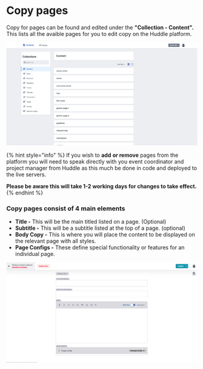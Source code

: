 # Copy pages

Copy for pages can be found and edited under the **"Collection - Content".** This lists all the avaible pages for you to edit copy on the Huddle platform. 

![](../.gitbook/assets/screenshot-2021-03-18-at-14.09.09.png)

{% hint style="info" %}
If you wish to **add** **or remove** pages from the platform you will need to speak directly with you event coordinator and project manager from Huddle as this much be done in code and deployed to the live servers. 

**Please be aware this will take 1-2 working days for changes to take effect.** 
{% endhint %}

### **Copy pages consist of 4 main elements**

* **Title -** This will be the main titled listed on a page. \(Optional\)
* **Subtitle -** This will be a subtitle listed at the top of a page. \(optional\)
* **Body Copy -** This is where you will place the content to be displayed on the relevant page with all styles.
* **Page Configs -** These define special functionality or features for an individual page. 

![](../.gitbook/assets/screenshot-2021-03-18-at-14.14.18.png)

